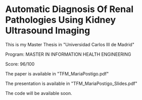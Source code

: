 # Automatic Diagnosis Of Renal Pathologies Using Kidney Ultrasound Imaging

This is my Master Thesis in "Universidad Carlos III de Madrid"

Program: MASTER IN INFORMATION HEALTH ENGINEERING

Score: 96/100

The paper is available in "TFM_MariaPostigo.pdf"

The presentation is available in "TFM_MariaPostigo_Slides.pdf"

The code will be available soon.
